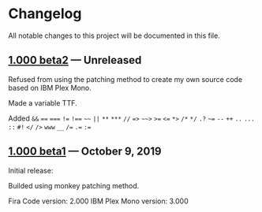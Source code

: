 # Changelog
All notable changes to this project will be documented in this file.

## [1.000 beta2] — Unreleased

Refused from using the patching method to create my own source code based on IBM Plex Mono.

Made a variable TTF.

Added `&&` `==` `===` `!=` `!==` `~~` `||` `**` `***` `//` `=>` `~~>` `>=` `<=` `*>` `/*` `*/` `.?` `~=` `--` `++` `..` `...` `::` `#!` `</` `/>` `www` `__` `/=` `.=` `:=`

## [1.000 beta1] — October 9, 2019

Initial release:

Builded using monkey patching method.

Fira Code version: 2.000
IBM Plex Mono version: 3.000

[1.000 beta1]: https://github.com/mishamyrt/Lilex/releases/tag/1.000-beta

[1.000 beta2]: https://github.com/mishamyrt/Lilex/compare/1.000-beta...HEAD
